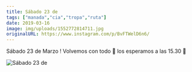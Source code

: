 ```yaml
---
title: Sábado 23 de
tags: ["manada","cia","tropa","ruta"]
date: 2019-03-16
image: img/uploads/1552772814711.jpg
originalURL: https://www.instagram.com/p/BvFTWelD6n6/
---
```


Sábado 23 de Marzo !  Volvemos con todo 🤗 los esperamos a las 15.30 🎊

![Sábado 23 de](/img/uploads/1552772814711.jpg)